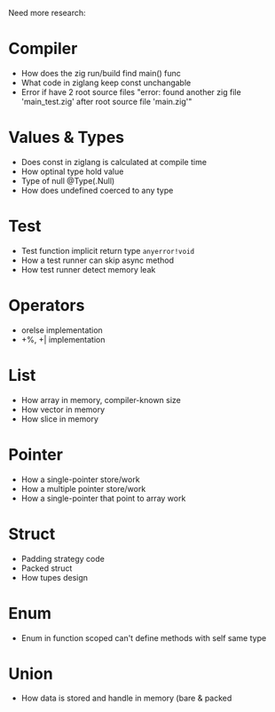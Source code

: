 Need more research:

# Compiler
 - How does the zig run/build find main() func
 - What code in ziglang keep const unchangable
 - Error if have 2 root source files "error: found another zig file 'main_test.zig' after root source file 'main.zig'"

# Values & Types
 - Does const in ziglang is calculated at compile time
 - How optinal type hold value
 - Type of null @Type(.Null)
 - How does undefined coerced to any type

# Test
 - Test function implicit return type `anyerror!void`
 - How a test runner can skip async method
 - How test runner detect memory leak

# Operators
 - orelse implementation
 - +%, +| implementation

# List
 - How array in memory, compiler-known size
 - How vector in memory
 - How slice in memory

# Pointer
 - How a single-pointer store/work
 - How a multiple pointer store/work
 - How a single-pointer that point to array work

# Struct
 - Padding strategy code
 - Packed struct
 - How tupes design

# Enum
 - Enum in function scoped can't define methods with self same type

# Union
 - How data is stored and handle in memory (bare & packed
